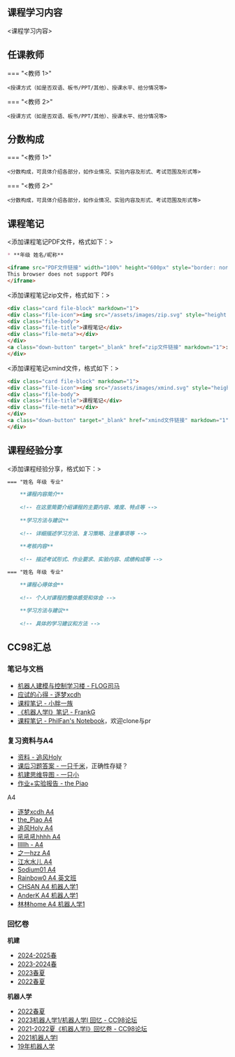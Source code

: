 
## 课程学习内容

<课程学习内容>


## 任课教师

=== "<教师 1>"

    <授课方式（如是否双语、板书/PPT/其他）、授课水平、给分情况等>

=== "<教师 2>"

    <授课方式（如是否双语、板书/PPT/其他）、授课水平、给分情况等>


## 分数构成

=== "<教师 1>"

    <分数构成，可具体介绍各部分，如作业情况、实验内容及形式、考试范围及形式等>

=== "<教师 2>"

    <分数构成，可具体介绍各部分，如作业情况、实验内容及形式、考试范围及形式等>



## 课程笔记

<添加课程笔记PDF文件，格式如下：>
```markdown
* **年级 姓名/昵称** 

<iframe src="PDF文件链接" width="100%" height="600px" style="border: none;">
This browser does not support PDFs
</iframe>
```

<添加课程笔记zip文件，格式如下：>
```html
<div class="card file-block" markdown="1">
<div class="file-icon"><img src="/assets/images/zip.svg" style="height: 3em;"></div>
<div class="file-body">
<div class="file-title">课程笔记</div>
<div class="file-meta"></div>
</div>
<a class="down-button" target="_blank" href="zip文件链接" markdown="1">:fontawesome-solid-download: 下载</a>
</div>
```
<添加课程笔记xmind文件，格式如下：>
```html
<div class="card file-block" markdown="1">
<div class="file-icon"><img src="/assets/images/xmind.svg" style="height: 3em;"></div>
<div class="file-body">
<div class="file-title">课程笔记</div>
<div class="file-meta"></div>
</div>
<a class="down-button" target="_blank" href="xmind文件链接" markdown="1">:fontawesome-solid-download: 下载</a>
</div>
```

## 课程经验分享

<添加课程经验分享，格式如下：>
```markdown
=== "姓名 年级 专业"

    **课程内容简介**
    
    <!-- 在这里简要介绍课程的主要内容、难度、特点等 -->
    
    **学习方法与建议**
    
    <!-- 详细描述学习方法、复习策略、注意事项等 -->
    
    **考核内容**
    
    <!-- 描述考试形式、作业要求、实验内容、成绩构成等 -->

=== "姓名 年级 专业"

    **课程心得体会**
    
    <!-- 个人对课程的整体感受和体会 -->
    
    **学习方法与建议**
    
    <!-- 具体的学习建议和方法 -->
```


## CC98汇总

### 笔记与文档

- [机器人建模与控制学习楼 - FLOG司马](https://www.cc98.org/topic/6115926)
- [应试的心得 - 逐梦xcdh](https://www.cc98.org/topic/6167057)
- [课程笔记 - 小胖一族](https://skillful-vest-b8d.notion.site/3d905d613c1046beb84c6a85c71818c5)
- [《机器人学Ⅰ》笔记 - FrankG](https://www.cc98.org/topic/6127422)
- [课程笔记 - PhilFan's Notebook](https://www.philfan.cn/Robotics/Robo/Robo-00-model-0-index/)，欢迎clone与pr

### 复习资料与A4

- [资料 - 追风Holy](https://www.cc98.org/topic/6167251)
- [课后习题答案 - 一只千米](https://www.cc98.org/topic/6164188)，正确性存疑？
- [机建思维导图 - 一只小](https://www.cc98.org/topic/6167046)
- [作业+实验报告 - the Piao](https://www.cc98.org/topic/6183119/1)

A4

- [逐梦xcdh A4](https://www.cc98.org/topic/6167057)
- [the_Piao A4](https://www.cc98.org/topic/6160390)
- [追风Holy A4](https://www.cc98.org/topic/6167251/1)
- [吼吼吼hhhh A4](https://www.cc98.org/topic/6164302)
- [lllllh - A4](https://www.cc98.org/topic/6165793)
- [之一hzz A4](https://www.cc98.org/topic/5115478)
- [江水水儿 A4](https://www.cc98.org/topic/5595634/1#1)
- [Sodium01 A4](https://www.cc98.org/topic/5610926)
- [Rainbow0 A4 英文班](https://www.cc98.org/topic/5658322)
- [CHSAN A4 机器人学1](https://www.cc98.org/topic/5352954)
- [AnderK A4 机器人学1](https://www.cc98.org/topic/5116418)
- [林林home A4 机器人学1](https://www.cc98.org/topic/5116252)


### 回忆卷

**机建**

- [2024-2025春](https://www.cc98.org/topic/6209034)
- [2023-2024春](https://www.cc98.org/topic/5871439)
- [2023春夏](https://www.cc98.org/topic/5595634)
- [2022春夏](https://www.cc98.org/topic/5353760)

**机器人学**

- [2022春夏](https://www.cc98.org/topic/5353760)
- [2023机器人学1/机器人学I 回忆 - CC98论坛](https://www.cc98.org/topic/5639736)
- [2021-2022夏《机器人学I》回忆卷 - CC98论坛](https://www.cc98.org/topic/5352203)
- [2021机器人学I](https://www.cc98.org/topic/5071145)
- [19年机器人学](https://www.cc98.org/topic/4901039)

